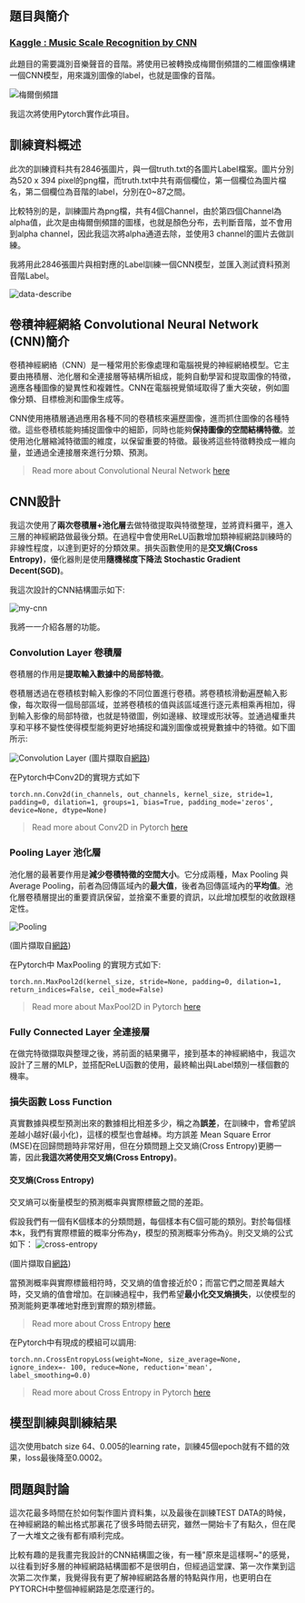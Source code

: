 ## 題目與簡介

###  [Kaggle : Music Scale Recognition by CNN](https://www.kaggle.com/competitions/music-note-recognition-by-cnn)

此題目的需要識別音樂聲音的音階。將使用已被轉換成梅爾倒頻譜的二維圖像構建一個CNN模型，用來識別圖像的label，也就是圖像的音階。

![梅爾倒頻譜](https://hackmd.io/_uploads/rJtN6Lgrh.png)

我這次將使用Pytorch實作此項目。

## 訓練資料概述
此次的訓練資料共有2846張圖片，與一個truth.txt的各圖片Label檔案。圖片分別為520 x 394 pixel的png檔，而truth.txt中共有兩個欄位，第一個欄位為圖片檔名，第二個欄位為音階的label，分別在0~87之間。

比較特別的是，訓練圖片為png檔，共有4個Channel，由於第四個Channel為alpha值，此次是由梅爾倒頻譜的圖樣，也就是顏色分布，去判斷音階，並不會用到alpha channel，因此我這次將alpha通道去除，並使用3 channel的圖片去做訓練。

我將用此2846張圖片與相對應的Label訓練一個CNN模型，並匯入測試資料預測音階Label。

![data-describe](https://hackmd.io/_uploads/SyYlGPer3.png)

## 卷積神經網絡 Convolutional Neural Network (CNN)簡介
卷積神經網絡（CNN）是一種常用於影像處理和電腦視覺的神經網絡模型。它主要由捲積層、池化層和全連接層等結構所組成，能夠自動學習和提取圖像的特徵，適應各種圖像的變異性和複雜性。CNN在電腦視覺領域取得了重大突破，例如圖像分類、目標檢測和圖像生成等。

CNN使用捲積層通過應用各種不同的卷積核來遍歷圖像，進而抓住圖像的各種特徵。這些卷積核能夠捕捉圖像中的細節，同時也能夠**保持圖像的空間結構特徵**。並使用池化層縮減特徵圖的維度，以保留重要的特徵。最後將這些特徵轉換成一維向量，並通過全連接層來進行分類、預測。

> Read more about Convolutional Neural Network [here](https://zh.wikipedia.org/zh-tw/%E5%8D%B7%E7%A7%AF%E7%A5%9E%E7%BB%8F%E7%BD%91%E7%BB%9C)

## CNN設計

我這次使用了**兩次卷積層+池化層**去做特徵提取與特徵整理，並將資料攤平，進入三層的神經網路做最後分類。在過程中會使用ReLU函數增加類神經網路訓練時的非線性程度，以達到更好的分類效果。損失函數使用的是**交叉熵(Cross Entropy)**，優化器則是使用**隨機梯度下降法 Stochastic Gradient Decent(SGD)**。

我這次設計的CNN結構圖示如下:

![my-cnn](https://hackmd.io/_uploads/BkHA2teBn.jpg)

我將一一介紹各層的功能。

### Convolution Layer 卷積層

卷積層的作用是**提取輸入數據中的局部特徵**。

卷積層透過在卷積核對輸入影像的不同位置進行卷積。將卷積核滑動遍歷輸入影像，每次取得一個局部區域，並將卷積核的值與該區域進行逐元素相乘再相加，得到輸入影像的局部特徵，也就是特徵圖，例如邊緣、紋理或形狀等。並通過權重共享和平移不變性使得模型能夠更好地捕捉和識別圖像或視覺數據中的特徵。如下圖所示:

![Convolution Layer](https://hackmd.io/_uploads/SJHshjeBn.png)
(圖片擷取自[網路](https://iq.opengenus.org/conv2d-in-tf/))


在Pytorch中Conv2D的實現方式如下

```
torch.nn.Conv2d(in_channels, out_channels, kernel_size, stride=1, padding=0, dilation=1, groups=1, bias=True, padding_mode='zeros', device=None, dtype=None)
```

> Read more about Conv2D in Pytorch [here](https://pytorch.org/docs/stable/generated/torch.nn.Conv2d.html)


### Pooling Layer 池化層

池化層的最著要作用是**減少卷積特徵的空間大小**。它分成兩種，Max Pooling 與 Average Pooling，前者為回傳區域內的**最大值**，後者為回傳區域內的**平均值**。池化層卷積層提出的重要資訊保留，並捨棄不重要的資訊，以此增加模型的收斂跟穩定性。

![Pooling](https://hackmd.io/_uploads/BkOGQngr2.png)

(圖片擷取自[網路](https://tvm.d2l.ai/chapter_common_operators/pooling.html))

在Pytorch中 MaxPooling 的實現方式如下:

```
torch.nn.MaxPool2d(kernel_size, stride=None, padding=0, dilation=1, return_indices=False, ceil_mode=False)
```

> Read more about MaxPool2D in Pytorch [here](https://pytorch.org/docs/stable/generated/torch.nn.MaxPool2d.html#torch.nn.MaxPool2d)

### Fully Connected Layer 全連接層

在做完特徵擷取與整理之後，將前面的結果攤平，接到基本的神經網絡中，我這次設計了三層的MLP，並搭配ReLU函數的使用，最終輸出與Label類別一樣個數的機率。

### 損失函數 Loss Function
真實數據與模型預測出來的數據相比相差多少，稱之為**誤差**，在訓練中，會希望誤差越小越好(最小化)，這樣的模型也會越棒。均方誤差 Mean Square Error (MSE)在回歸問題時非常好用，但在分類問題上交叉熵(Cross Entropy)更勝一籌，因此**我這次將使用交叉熵(Cross Entropy)**。

#### 交叉熵(Cross Entropy)

交叉熵可以衡量模型的預測概率與實際標籤之間的差距。

假設我們有一個有K個樣本的分類問題，每個樣本有C個可能的類別。對於每個樣本k，我們有實際標籤的概率分佈為y，模型的預測概率分佈為ŷ。則交叉熵的公式如下：
![cross-entropy](https://hackmd.io/_uploads/SJura2xSn.png)

(圖片擷取自[網路](https://vitalflux.com/mean-squared-error-vs-cross-entropy-loss-function/))

當預測概率與實際標籤相符時，交叉熵的值會接近於0；而當它們之間差異越大時，交叉熵的值會增加。在訓練過程中，我們希望**最小化交叉熵損失**，以使模型的預測能夠更準確地對應到實際的類別標籤。

> Read more about Cross Entropy [here](https://zh.wikipedia.org/zh-tw/%E4%BA%A4%E5%8F%89%E7%86%B5) 

在Pytorch中有現成的模組可以調用:

```
torch.nn.CrossEntropyLoss(weight=None, size_average=None, ignore_index=- 100, reduce=None, reduction='mean', label_smoothing=0.0)
```

> Read more about Cross Entropy in Pytorch [here](https://pytorch.org/docs/stable/generated/torch.nn.CrossEntropyLoss.html)


## 模型訓練與訓練結果

這次使用batch size 64、0.005的learning rate，訓練45個epoch就有不錯的效果，loss最後降至0.0002。

## 問題與討論

這次花最多時間在於如何製作圖片資料集，以及最後在訓練TEST DATA的時候，在神經網路的輸出格式那裏花了很多時間去研究，雖然一開始卡了有點久，但在爬了一大堆文之後有都有順利完成。

比較有趣的是我畫完我設計的CNN結構圖之後，有一種"原來是這樣啊~"的感覺，以往看到好多層的神經網路結構圖都不是很明白，但經過這堂課、第一次作業到這次第二次作業，我覺得我有更了解神經網路各層的特點與作用，也更明白在PYTORCH中整個神經網路是怎麼運行的。
